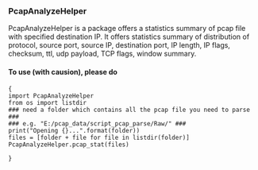 ### PcapAnalyzeHelper
PcapAnalyzeHelper is a package offers a statistics summary of pcap file with specified destination IP. It offers statistics summary of distribution of protocol, source port, source IP, destination port, IP length, IP flags, checksum, ttl, udp payload, TCP flags, window summary.

#### To use (with causion), please do 
```
{
import PcapAnalyzeHelper
from os import listdir
### need a folder which contains all the pcap file you need to parse ###
### e.g. "E:/pcap_data/script_pcap_parse/Raw/" ###
print("Opening {}...".format(folder))
files = [folder + file for file in listdir(folder)]
PcapAnalyzeHelper.pcap_stat(files)

}
```